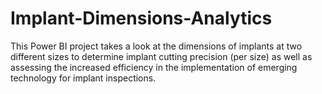 # Implant-Dimensions-Analytics
This Power BI project takes a look at the dimensions of implants at two different sizes to determine implant cutting precision (per size) as well as assessing the increased efficiency in the implementation of emerging technology for implant inspections. 
